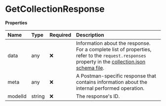 # GetCollectionResponse

**Properties**

| Name    | Type   | Required | Description                                                                                                                                                                                                                    |
| :------ | :----- | :------- | :----------------------------------------------------------------------------------------------------------------------------------------------------------------------------------------------------------------------------- |
| data    | any    | ❌       | Information about the response. For a complete list of properties, refer to the `request.responses` property in the [collection.json schema file](https://schema.postman.com/collection/json/v1.0.0/draft-07/collection.json). |
| meta    | any    | ❌       | A Postman-specific response that contains information about the internal performed operation.                                                                                                                                  |
| modelId | string | ❌       | The response's ID.                                                                                                                                                                                                             |

<!-- This file was generated by liblab | https://liblab.com/ -->
